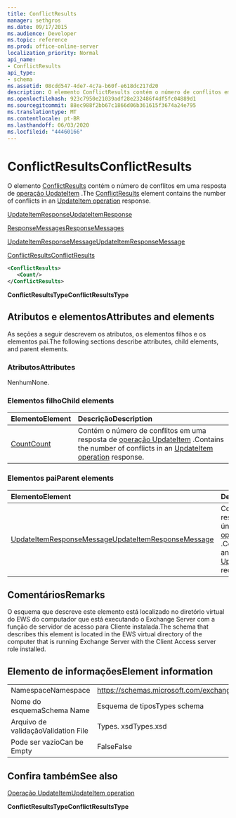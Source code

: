 ```yaml
---
title: ConflictResults
manager: sethgros
ms.date: 09/17/2015
ms.audience: Developer
ms.topic: reference
ms.prod: office-online-server
localization_priority: Normal
api_name:
- ConflictResults
api_type:
- schema
ms.assetid: 08cdd547-4de7-4c7a-b60f-e618dc217d20
description: O elemento ConflictResults contém o número de conflitos em uma resposta de operação UpdateItem.
ms.openlocfilehash: 923c7950e21039adf28e232486f4df5fc04889d1
ms.sourcegitcommit: 88ec988f2bb67c1866d06b361615f3674a24e795
ms.translationtype: MT
ms.contentlocale: pt-BR
ms.lasthandoff: 06/03/2020
ms.locfileid: "44460166"
---
```

# <a name="conflictresults"></a><span data-ttu-id="46485-103">ConflictResults</span><span class="sxs-lookup"><span data-stu-id="46485-103">ConflictResults</span></span>

<span data-ttu-id="46485-104">O elemento [ConflictResults](conflictresults.md) contém o número de conflitos em uma resposta de [operação UpdateItem](updateitem-operation.md) .</span><span class="sxs-lookup"><span data-stu-id="46485-104">The [ConflictResults](conflictresults.md) element contains the number of conflicts in an [UpdateItem operation](updateitem-operation.md) response.</span></span> 
  
[<span data-ttu-id="46485-105">UpdateItemResponse</span><span class="sxs-lookup"><span data-stu-id="46485-105">UpdateItemResponse</span></span>](updateitemresponse.md)
  
[<span data-ttu-id="46485-106">ResponseMessages</span><span class="sxs-lookup"><span data-stu-id="46485-106">ResponseMessages</span></span>](responsemessages.md)
  
[<span data-ttu-id="46485-107">UpdateItemResponseMessage</span><span class="sxs-lookup"><span data-stu-id="46485-107">UpdateItemResponseMessage</span></span>](updateitemresponsemessage.md)
  
[<span data-ttu-id="46485-108">ConflictResults</span><span class="sxs-lookup"><span data-stu-id="46485-108">ConflictResults</span></span>](conflictresults.md)
  
```xml
<ConflictResults>
   <Count/>
</ConflictResults>
```

 <span data-ttu-id="46485-109">**ConflictResultsType**</span><span class="sxs-lookup"><span data-stu-id="46485-109">**ConflictResultsType**</span></span>
## <a name="attributes-and-elements"></a><span data-ttu-id="46485-110">Atributos e elementos</span><span class="sxs-lookup"><span data-stu-id="46485-110">Attributes and elements</span></span>

<span data-ttu-id="46485-111">As seções a seguir descrevem os atributos, os elementos filhos e os elementos pai.</span><span class="sxs-lookup"><span data-stu-id="46485-111">The following sections describe attributes, child elements, and parent elements.</span></span>
  
### <a name="attributes"></a><span data-ttu-id="46485-112">Atributos</span><span class="sxs-lookup"><span data-stu-id="46485-112">Attributes</span></span>

<span data-ttu-id="46485-113">Nenhum</span><span class="sxs-lookup"><span data-stu-id="46485-113">None.</span></span>
  
### <a name="child-elements"></a><span data-ttu-id="46485-114">Elementos filho</span><span class="sxs-lookup"><span data-stu-id="46485-114">Child elements</span></span>

|<span data-ttu-id="46485-115">**Elemento**</span><span class="sxs-lookup"><span data-stu-id="46485-115">**Element**</span></span>|<span data-ttu-id="46485-116">**Descrição**</span><span class="sxs-lookup"><span data-stu-id="46485-116">**Description**</span></span>|
|:-----|:-----|
|[<span data-ttu-id="46485-117">Count</span><span class="sxs-lookup"><span data-stu-id="46485-117">Count</span></span>](count.md) <br/> |<span data-ttu-id="46485-118">Contém o número de conflitos em uma resposta de [operação UpdateItem](updateitem-operation.md) .</span><span class="sxs-lookup"><span data-stu-id="46485-118">Contains the number of conflicts in an [UpdateItem operation](updateitem-operation.md) response.</span></span>  <br/> |
   
### <a name="parent-elements"></a><span data-ttu-id="46485-119">Elementos pai</span><span class="sxs-lookup"><span data-stu-id="46485-119">Parent elements</span></span>

|<span data-ttu-id="46485-120">**Elemento**</span><span class="sxs-lookup"><span data-stu-id="46485-120">**Element**</span></span>|<span data-ttu-id="46485-121">**Descrição**</span><span class="sxs-lookup"><span data-stu-id="46485-121">**Description**</span></span>|
|:-----|:-----|
|[<span data-ttu-id="46485-122">UpdateItemResponseMessage</span><span class="sxs-lookup"><span data-stu-id="46485-122">UpdateItemResponseMessage</span></span>](updateitemresponsemessage.md) <br/> |<span data-ttu-id="46485-123">Contém o status e o resultado de uma única solicitação de [operação UpdateItem](updateitem-operation.md) .</span><span class="sxs-lookup"><span data-stu-id="46485-123">Contains the status and result of a single [UpdateItem operation](updateitem-operation.md) request.</span></span>  <br/> |
   
## <a name="remarks"></a><span data-ttu-id="46485-124">Comentários</span><span class="sxs-lookup"><span data-stu-id="46485-124">Remarks</span></span>

<span data-ttu-id="46485-125">O esquema que descreve este elemento está localizado no diretório virtual do EWS do computador que está executando o Exchange Server com a função de servidor de acesso para Cliente instalada.</span><span class="sxs-lookup"><span data-stu-id="46485-125">The schema that describes this element is located in the EWS virtual directory of the computer that is running Exchange Server with the Client Access server role installed.</span></span>
  
## <a name="element-information"></a><span data-ttu-id="46485-126">Elemento de informações</span><span class="sxs-lookup"><span data-stu-id="46485-126">Element information</span></span>

|||
|:-----|:-----|
|<span data-ttu-id="46485-127">Namespace</span><span class="sxs-lookup"><span data-stu-id="46485-127">Namespace</span></span>  <br/> |https://schemas.microsoft.com/exchange/services/2006/types  <br/> |
|<span data-ttu-id="46485-128">Nome do esquema</span><span class="sxs-lookup"><span data-stu-id="46485-128">Schema Name</span></span>  <br/> |<span data-ttu-id="46485-129">Esquema de tipos</span><span class="sxs-lookup"><span data-stu-id="46485-129">Types schema</span></span>  <br/> |
|<span data-ttu-id="46485-130">Arquivo de validação</span><span class="sxs-lookup"><span data-stu-id="46485-130">Validation File</span></span>  <br/> |<span data-ttu-id="46485-131">Types. xsd</span><span class="sxs-lookup"><span data-stu-id="46485-131">Types.xsd</span></span>  <br/> |
|<span data-ttu-id="46485-132">Pode ser vazio</span><span class="sxs-lookup"><span data-stu-id="46485-132">Can be Empty</span></span>  <br/> |<span data-ttu-id="46485-133">False</span><span class="sxs-lookup"><span data-stu-id="46485-133">False</span></span>  <br/> |
   
## <a name="see-also"></a><span data-ttu-id="46485-134">Confira também</span><span class="sxs-lookup"><span data-stu-id="46485-134">See also</span></span>



[<span data-ttu-id="46485-135">Operação UpdateItem</span><span class="sxs-lookup"><span data-stu-id="46485-135">UpdateItem operation</span></span>](updateitem-operation.md)
  
 <span data-ttu-id="46485-136">**ConflictResultsType**</span><span class="sxs-lookup"><span data-stu-id="46485-136">**ConflictResultsType**</span></span>

